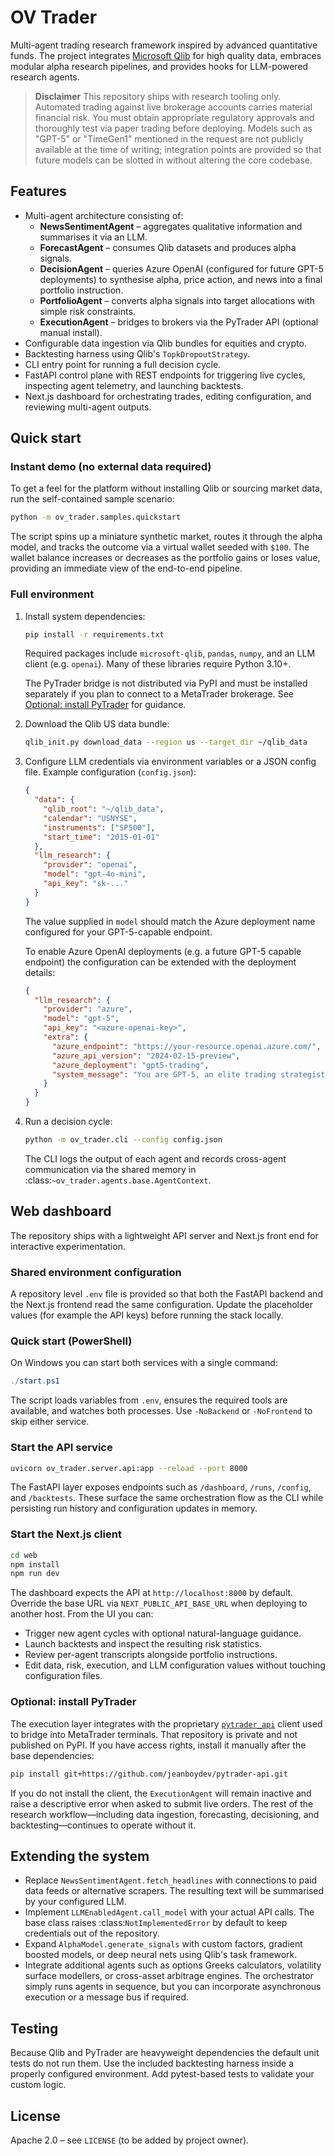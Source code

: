 # OV Trader

Multi-agent trading research framework inspired by advanced quantitative funds.
The project integrates [Microsoft Qlib](https://github.com/microsoft/qlib) for
high quality data, embraces modular alpha research pipelines, and provides hooks
for LLM-powered research agents.

> **Disclaimer**
> This repository ships with research tooling only.  Automated trading against
> live brokerage accounts carries material financial risk.  You must obtain
> appropriate regulatory approvals and thoroughly test via paper trading before
> deploying.  Models such as "GPT-5" or "TimeGen1" mentioned in the request are
> not publicly available at the time of writing; integration points are provided
> so that future models can be slotted in without altering the core codebase.

## Features

- Multi-agent architecture consisting of:
  - **NewsSentimentAgent** – aggregates qualitative information and summarises it
    via an LLM.
  - **ForecastAgent** – consumes Qlib datasets and produces alpha signals.
  - **DecisionAgent** – queries Azure OpenAI (configured for future GPT-5
    deployments) to synthesise alpha, price action, and news into a final
    portfolio instruction.
  - **PortfolioAgent** – converts alpha signals into target allocations with
    simple risk constraints.
  - **ExecutionAgent** – bridges to brokers via the PyTrader API (optional manual install).
- Configurable data ingestion via Qlib bundles for equities and crypto.
- Backtesting harness using Qlib's `TopkDropoutStrategy`.
- CLI entry point for running a full decision cycle.
- FastAPI control plane with REST endpoints for triggering live cycles, inspecting
  agent telemetry, and launching backtests.
- Next.js dashboard for orchestrating trades, editing configuration, and
  reviewing multi-agent outputs.

## Quick start

### Instant demo (no external data required)

To get a feel for the platform without installing Qlib or sourcing market data, run
the self-contained sample scenario:

```bash
python -m ov_trader.samples.quickstart
```

The script spins up a miniature synthetic market, routes it through the alpha
model, and tracks the outcome via a virtual wallet seeded with ``$100``.  The
wallet balance increases or decreases as the portfolio gains or loses value,
providing an immediate view of the end-to-end pipeline.

### Full environment

1. Install system dependencies:

   ```bash
   pip install -r requirements.txt
   ```

   Required packages include `microsoft-qlib`, `pandas`, `numpy`, and an LLM
   client (e.g. `openai`).  Many of these libraries require Python 3.10+.

   The PyTrader bridge is not distributed via PyPI and must be installed
   separately if you plan to connect to a MetaTrader brokerage.  See
   [Optional: install PyTrader](#optional-install-pytrader) for guidance.

2. Download the Qlib US data bundle:

   ```bash
   qlib_init.py download_data --region us --target_dir ~/qlib_data
   ```

3. Configure LLM credentials via environment variables or a JSON config file.
   Example configuration (`config.json`):

   ```json
   {
     "data": {
       "qlib_root": "~/qlib_data",
       "calendar": "USNYSE",
       "instruments": ["SP500"],
       "start_time": "2015-01-01"
     },
     "llm_research": {
       "provider": "openai",
       "model": "gpt-4o-mini",
       "api_key": "sk-..."
     }
   }
   ```

   The value supplied in `model` should match the Azure deployment name configured
   for your GPT-5-capable endpoint.

   To enable Azure OpenAI deployments (e.g. a future GPT-5 capable endpoint) the
   configuration can be extended with the deployment details:

   ```json
   {
     "llm_research": {
       "provider": "azure",
       "model": "gpt-5",
       "api_key": "<azure-openai-key>",
       "extra": {
         "azure_endpoint": "https://your-resource.openai.azure.com/",
         "azure_api_version": "2024-02-15-preview",
         "azure_deployment": "gpt5-trading",
         "system_message": "You are GPT-5, an elite trading strategist."
       }
     }
   }
   ```

4. Run a decision cycle:

   ```bash
   python -m ov_trader.cli --config config.json
   ```

   The CLI logs the output of each agent and records cross-agent communication via
   the shared memory in :class:`~ov_trader.agents.base.AgentContext`.

## Web dashboard

The repository ships with a lightweight API server and Next.js front end for
interactive experimentation.

### Shared environment configuration

A repository level `.env` file is provided so that both the FastAPI backend and
the Next.js frontend read the same configuration.  Update the placeholder
values (for example the API keys) before running the stack locally.

### Quick start (PowerShell)

On Windows you can start both services with a single command:

```powershell
./start.ps1
```

The script loads variables from `.env`, ensures the required tools are
available, and watches both processes.  Use `-NoBackend` or `-NoFrontend` to
skip either service.

### Start the API service

```bash
uvicorn ov_trader.server.api:app --reload --port 8000
```

The FastAPI layer exposes endpoints such as `/dashboard`, `/runs`, `/config`, and
`/backtests`.  These surface the same orchestration flow as the CLI while
persisting run history and configuration updates in memory.

### Start the Next.js client

```bash
cd web
npm install
npm run dev
```

The dashboard expects the API at `http://localhost:8000` by default.  Override
the base URL via `NEXT_PUBLIC_API_BASE_URL` when deploying to another host.
From the UI you can:

- Trigger new agent cycles with optional natural-language guidance.
- Launch backtests and inspect the resulting risk statistics.
- Review per-agent transcripts alongside portfolio instructions.
- Edit data, risk, execution, and LLM configuration values without touching
  configuration files.

### Optional: install PyTrader

The execution layer integrates with the proprietary
[`pytrader_api`](https://github.com/jeanboydev/pytrader-api) client used to
bridge into MetaTrader terminals.  That repository is private and not published
on PyPI.  If you have access rights, install it manually after the base
dependencies:

```bash
pip install git+https://github.com/jeanboydev/pytrader-api.git
```

If you do not install the client, the `ExecutionAgent` will remain inactive and
raise a descriptive error when asked to submit live orders.  The rest of the
research workflow—including data ingestion, forecasting, decisioning, and
backtesting—continues to operate without it.

## Extending the system

- Replace `NewsSentimentAgent.fetch_headlines` with connections to paid data feeds
  or alternative scrapers.  The resulting text will be summarised by your
  configured LLM.
- Implement `LLMEnabledAgent.call_model` with your actual API calls.  The base
  class raises :class:`NotImplementedError` by default to keep credentials out of
  the repository.
- Expand `AlphaModel.generate_signals` with custom factors, gradient boosted
  models, or deep neural nets using Qlib's task framework.
- Integrate additional agents such as options Greeks calculators, volatility
  surface modellers, or cross-asset arbitrage engines.  The orchestrator simply
  runs agents in sequence, but you can incorporate asynchronous execution or a
  message bus if required.

## Testing

Because Qlib and PyTrader are heavyweight dependencies the default unit tests do
not run them.  Use the included backtesting harness inside a properly configured
environment.  Add pytest-based tests to validate your custom logic.

## License

Apache 2.0 – see `LICENSE` (to be added by project owner).
